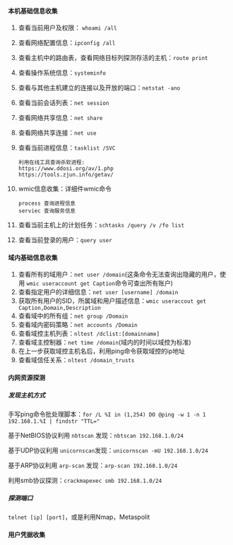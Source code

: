 #### 本机基础信息收集

1. 查看当前用户及权限： `whoami /all`
2. 查看网络配置信息：`ipconfig /all`
3. 查看主机中的路由表，查看网络目标列探测存活的主机：`route print`
4. 查看操作系统信息：`systeminfo`
5. 查看与其他主机建立的连接以及开放的端口：`netstat -ano`
6. 查看当前会话列表：`net session`
7. 查看网络共享信息：`net share`
8. 查看网络共享连接：`net use`
9. 查看当前进程信息：`tasklist /SVC`

   ```
   利用在线工具查询杀软进程:
   https://www.ddosi.org/av/1.php   
   https://tools.zjun.info/getav/
   ```
10. wmic信息收集：详细件wmic命令

    ```
    process 查询进程信息
    serviec 查询服务信息
    ```
11. 查看当前主机上的计划任务：`schtasks /query /v /fo list`
12. 查看当前登录的用户：`query user`

#### 域内基础信息收集

1. 查看所有的域用户：`net user /domain`(这条命令无法查询出隐藏的用户，使用 `wmic useraccount get Caption`命令可查出所有账户)
2. 查看指定用户的详细信息：`net user [username] /domain`
3. 获取所有用户的SID，所属域和用户描述信息：`wmic useraccout get Caption,Domain,Description`
4. 查看域中的所有组：`net group /Domain`
5. 查看域内密码策略：`net accounts /Domain`
6. 查看域控主机列表：`nltest /dclist:[domainname]`
7. 查看域主控制器：`net time /domain`(域内的时间以域控为标准)
8. 在上一步获取域控主机名后，利用ping命令获取域控的ip地址
9. 查看域信任关系：`nltest /domain_trusts`

#### 内网资源探测

##### 发现主机方式

手写ping命令批处理脚本：`for /L %I in (1,254) DO @ping -w 1 -n 1 192.168.1.%I | findstr "TTL="`

基于NetBIOS协议利用 `nbtscan` 发现：`nbtscan 192.168.1.0/24`

基于UDP协议利用 `unicornscan`发现：`unicornscan -mU 192.168.1.0/24`

基于ARP协议利用 `arp-scan` 发现：`arp-scan 192.168.1.0/24`

利用smb协议探测：`crackmapexec smb 192.168.1.0/24`

##### 探测端口

`telnet [ip] [port]`，或是利用Nmap，Metaspolit

#### 用户凭据收集

